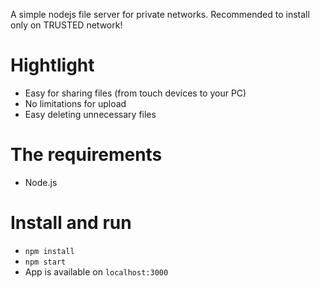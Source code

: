 A simple nodejs file server for private networks. Recommended to install only on TRUSTED network!

# Hightlight
- Easy for sharing files (from touch devices to your PC)
- No limitations for upload
- Easy deleting unnecessary files

# The requirements
- Node.js

# Install and run
- `npm install`
- `npm start`
- App is available on `localhost:3000`